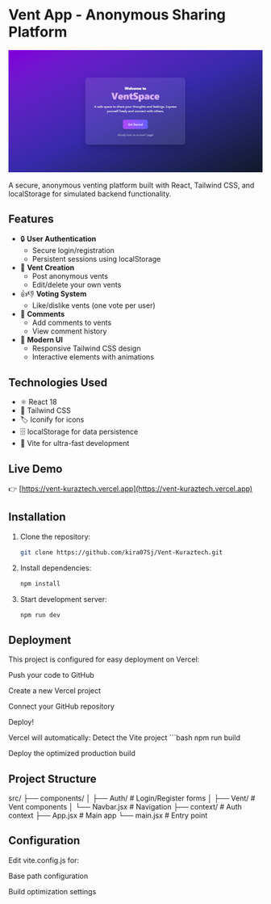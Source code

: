 # Vent App - Anonymous Sharing Platform

![Vent App Screenshot](./public/images/Hero.png) 

A secure, anonymous venting platform built with React, Tailwind CSS, and localStorage for simulated backend functionality.

## Features

- 🔒 **User Authentication**
  - Secure login/registration
  - Persistent sessions using localStorage
- 📝 **Vent Creation**
  - Post anonymous vents
  - Edit/delete your own vents
- 👍👎 **Voting System**
  - Like/dislike vents (one vote per user)
- 💬 **Comments**
  - Add comments to vents
  - View comment history
- 🎨 **Modern UI**
  - Responsive Tailwind CSS design
  - Interactive elements with animations

## Technologies Used

- ⚛️ React 18
- 🎨 Tailwind CSS
- 🏷️ Iconify for icons
- 🗄️ localStorage for data persistence
- 🚀 Vite for ultra-fast development

## Live Demo

👉 [https://vent-kuraztech.vercel.app](https://vent-kuraztech.vercel.app)

## Installation

1. Clone the repository:
   ```bash
   git clone https://github.com/kira07Sj/Vent-Kuraztech.git
2. Install dependencies:
    ```bash
    npm install
3. Start development server:
    ```bash
    npm run dev

## Deployment
This project is configured for easy deployment on Vercel:

Push your code to GitHub

Create a new Vercel project

Connect your GitHub repository

Deploy!

Vercel will automatically: Detect the Vite project
    ```bash
    npm run build

Deploy the optimized production build

## Project Structure

src/
├── components/
│   ├── Auth/        # Login/Register forms
│   ├── Vent/        # Vent components
│   └── Navbar.jsx   # Navigation
├── context/         # Auth context
├── App.jsx          # Main app
└── main.jsx         # Entry point

## Configuration
Edit vite.config.js for:

Base path configuration

Build optimization settings

